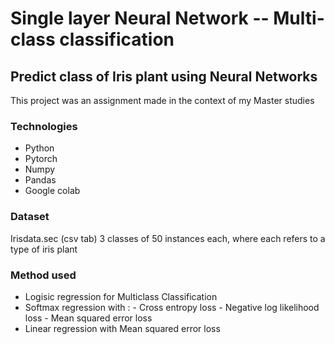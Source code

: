 # Single layer Neural Network -- Multi-class classification
## Predict class of Iris plant using Neural Networks

This project was an assignment made in the context of my Master studies

### Technologies

* Python
* Pytorch
* Numpy
* Pandas
* Google colab

### Dataset

Irisdata.sec (csv tab)
3 classes of 50 instances each, where each refers to a type of iris plant

### Method used 

* Logisic regression for Multiclass Classification
* Softmax regression with :
      - Cross entropy loss
      - Negative log likelihood loss
      - Mean squared error loss
* Linear regression with Mean squared error loss
